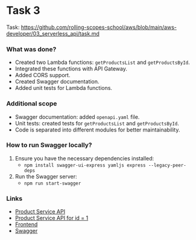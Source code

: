 # Task 3

Task: https://github.com/rolling-scopes-school/aws/blob/main/aws-developer/03_serverless_api/task.md

### What was done?
- Created two Lambda functions: `getProductsList` and `getProductsById`.
- Integrated these functions with API Gateway.
- Added CORS support.
- Created Swagger documentation.
- Added unit tests for Lambda functions.

### Additional scope
- Swagger documentation: added `openapi.yaml` file.
- Unit tests: created tests for `getProductsList` and `getProductsById`.
- Code is separated into different modules for better maintainability.

### How to run Swagger locally?

1. Ensure you have the necessary dependencies installed:
   * `npm install swagger-ui-express yamljs express --legacy-peer-deps`
2. Run the Swagger server:
   * `npm run start-swagger`

### Links
- [Product Service API](https://1nsh7fxo91.execute-api.us-east-1.amazonaws.com/prod/products)
- [Product Service API for id = 1](https://1nsh7fxo91.execute-api.us-east-1.amazonaws.com/prod/products/1)
- [Frontend](https://d21a3jmx00scyq.cloudfront.net/)
- [Swagger](http://localhost:3000/api-docs)